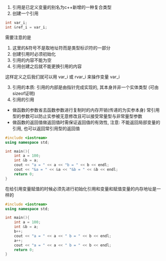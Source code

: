 
1) 引用是已定义变量的别名为c++新增的一种复合类型
2) 创建一个引用
```cpp
int var_i;
int &ref_i = var_i;
```

需要注意的是
1) 这里的&符号不是取地址符而是类型标识符的一部分
2) 创建引用时必须初始化
3) 引用的内容不能为空
4) 引用创建之后就不能更换引用的内容

这样定义之后我们就可以用 var_i 或 rvar_i 来操作变量 var_i

3) 引用的本质: 引用的内部是由指针完成实现的, 其本身并非一个实体类型 (可由sizeof证明)
4) 引用的引用
* 做函数的参数省去函数参数进行复制时的内存开销(传递的为实参本身) 常引用型的参数可以防止实参被无意修改且可以接受常量型与非常量型参数
* 做函数的返回值做返回值时需保证返回值的有效性, 注意: 不能返回局部变量的引用, 也可以返回常引用型的返回值

```ref1.cpp
#include <iostream>
using namespace std;

int main(){
    int a = 100;
    int &b = a;
    cout << "a = " << a << "b = " << b << endl;
    cout << "&a = " << &a << "&b = " << &b << endl;
    return 0;
}

```

在给引用变量赋值的时候必须先进行初始化引用和变量和赋值变量的内存地址是一样的

```ref1.cpp
#include <iostream>
using namespace std;

int main(){
    int a = 100;
    int &b = a;
    b++;
    cout << "a = " << a << " b = " << b << endl;
    a++;
    cout << "a = " << a << " b = " << b << endl;    
    return 0;
}
```
